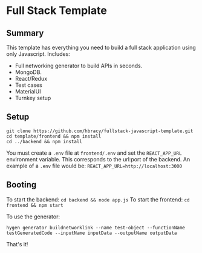 # Full Stack Template

## Summary
This template has everything you need to build a full stack application using only Javascript. Includes:
* Full networking generator to build APIs in seconds.
* MongoDB.
* React/Redux
* Test cases
* MaterialUI
* Turnkey setup

## Setup
```shell
git clone https://github.com/hbracy/fullstack-javascript-template.git
cd template/frontend && npm install
cd ../backend && npm install
```
You must create a `.env` file at `frontend/.env` and set the `REACT_APP_URL` environment variable. This corresponds to the url:port of the backend. An example of a `.env` file would be:
```REACT_APP_URL=http://localhost:3000```

## Booting
To start the backend:
`cd backend && node app.js`
To start the frontend:
`cd frontend && npm start`

To use the generator:
```shell
hygen generator buildnetworklink --name test-object --functionName testGeneratedCode --inputName inputData --outputName outputData
```
That's it!

